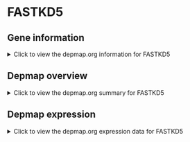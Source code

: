 <h1>FASTKD5</h1>

<h2>Gene information</h2>
<details>
  <summary>Click to view the depmap.org information for FASTKD5</summary>
  <iframe src="https://depmap.org/portal/gene/FASTKD5?tab=about" style="border:none;width:100%;height:800px"></iframe>
</details>

<h2>Depmap overview</h2>
<details>
  <summary>Click to view the depmap.org summary for FASTKD5</summary>
  <iframe src="https://depmap.org/portal/gene/FASTKD5?tab=overview" style="border:none;width:100%;height:800px"></iframe>
</details>

<h2>Depmap expression</h2>
<details>
  <summary>Click to view the depmap.org expression data for FASTKD5</summary>
  <iframe src="https://depmap.org/portal/gene/FASTKD5?tab=characterization" style="border:none;width:100%;height:800px"></iframe>
</details>


<!--
<h2>Reactome Pathway diagram</h2>
PNAME
-->


